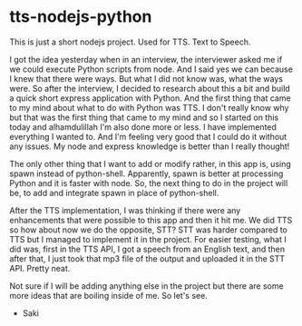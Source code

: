 # tts-nodejs-python
This is just a short nodejs project. Used for TTS. Text to Speech.

I got the idea yesterday when in an interview, the interviewer asked me if we could execute Python scripts from node. And I said yes we can because I knew that there were ways. But what I did not know was, what the ways were. So after the interview, I decided to research about this a bit and build a quick short express application with Python. And the first thing that came to my mind about what to do with Python was TTS. I don't really know why but that was the first thing that came to my mind and so I started on this today and alhamdulillah I'm also done more or less. I have implemented everything I wanted to. And I'm feeling very good that I could do it without any issues. My node and express knowledge is better than I really thought! 

The only other thing that I want to add or modify rather, in this app is, using spawn instead of python-shell. Apparently, spawn is better at processing Python and it is faster with node.
So, the next thing to do in the project will be, to add and integrate spawn in place of python-shell.

After the TTS implementation, I was thinking if there were any enhancements that were possible to this app and then it hit me. We did TTS so how about now we do the opposite, STT?
STT was harder compared to TTS but I managed to implement it in the project. 
For easier testing, what I did was, first in the TTS API, I got a speech from an English text, and then after that, I just took that mp3 file of the output and uploaded it in the STT API. Pretty neat.

Not sure if I will be adding anything else in the project but there are some more ideas that are boiling inside of me. So let's see.


- Saki
